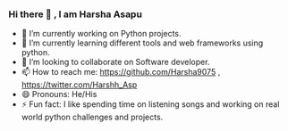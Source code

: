 ### Hi there 👋 , I am Harsha Asapu



- 🔭 I’m currently working on Python projects.
- 🌱 I’m currently learning different tools and web frameworks using python. 
- 👯 I’m looking to collaborate on Software developer. 
- 📫 How to reach me: https://github.com/Harsha9075 , https://twitter.com/Harshh_Asp
- 😄 Pronouns: He/His
- ⚡ Fun fact: I like spending time on listening songs and working on real world python challenges and projects.
